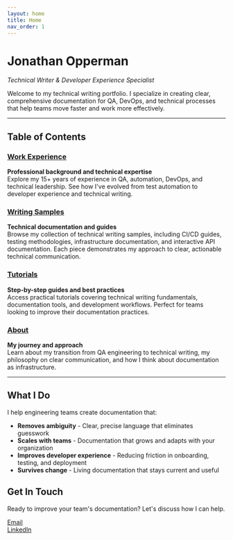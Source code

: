 ```yaml
---
layout: home
title: Home
nav_order: 1
---
```


# Jonathan Opperman
*Technical Writer & Developer Experience Specialist*

Welcome to my technical writing portfolio. I specialize in creating clear, comprehensive documentation for QA, DevOps, and technical processes that help teams move faster and work more effectively.

---

## Table of Contents

### [Work Experience](resume)
**Professional background and technical expertise**  
Explore my 15+ years of experience in QA, automation, DevOps, and technical leadership. See how I've evolved from test automation to developer experience and technical writing.

### [Writing Samples](writing-samples)
**Technical documentation and guides**  
Browse my collection of technical writing samples, including CI/CD guides, testing methodologies, infrastructure documentation, and interactive API documentation. Each piece demonstrates my approach to clear, actionable technical communication.

### [Tutorials](tutorials)
**Step-by-step guides and best practices**  
Access practical tutorials covering technical writing fundamentals, documentation tools, and development workflows. Perfect for teams looking to improve their documentation practices.

### [About](about)
**My journey and approach**  
Learn about my transition from QA engineering to technical writing, my philosophy on clear communication, and how I think about documentation as infrastructure.

---

## What I Do

I help engineering teams create documentation that:
- **Removes ambiguity** - Clear, precise language that eliminates guesswork
- **Scales with teams** - Documentation that grows and adapts with your organization
- **Improves developer experience** - Reducing friction in onboarding, testing, and deployment
- **Survives change** - Living documentation that stays current and useful

## Get In Touch

Ready to improve your team's documentation? Let's discuss how I can help.

[Email](mailto:opperman.jonathan@gmail.com)  
[LinkedIn](https://www.linkedin.com/in/jonathan-opperman-0a368b4a/)

